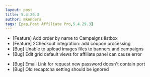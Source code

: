 ```yaml
---
layout: post
title: 5.4.29.3
author: mkendera
tags: [pap,Post Affiliate Pro,5.4.29.3]
---
```


- [Feature] Add order by name to Campaigns listbox
- [Feature] 2Checkout integration: add coupon processing
- [Bug] Unable to upload images files to banners and campaigns
- [Bug] Edit grid default views for affiliate panel can cause error

<!--more-->

- [Bug] Email Link for request new password doesn't contain port
- [Bug] Old recaptcha setting should be ignored
